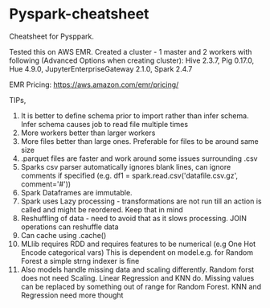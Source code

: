 # Pyspark-cheatsheet

Cheatsheet for Pysppark. 

Tested this on AWS EMR.
Created a cluster - 1 master and 2 workers with following (Advanced Options when creating cluster): Hive 2.3.7, Pig 0.17.0, Hue 4.9.0, JupyterEnterpriseGateway 2.1.0, Spark 2.4.7

EMR Pricing: https://aws.amazon.com/emr/pricing/

TIPs,
1) It is better to define schema prior to import rather than infer schema. Infer schema causes job to read file multiple times
2) More workers better than larger workers
3) More files better than large ones. Preferable for files to be around same size
4) .parquet files are faster and work around some issues surrounding .csv
5) Sparks csv parser automatically ignores blank lines, can ignore comments if specified (e.g. df1 = spark.read.csv('datafile.csv.gz', comment='#'))
6) Spark Dataframes are immutable.
7) Spark uses Lazy processing - transformations are not run till an action is called and might be reordered. Keep that in mind
8) Reshuffling of data - need to avoid that as it slows processing. JOIN operations can reshuffle data
9) Can cache using .cache()
10) MLlib requires RDD and requires features to be numerical (e.g One Hot Encode categorical vars) This is dependent on model.e.g. for Random Forest a simple strng indexer is fine
11) Also models handle missing data and scaling differently. Random forst does not need Scaling. Linear Regression and KNN do. Missing values can be replaced by something out of range for Random Forest. KNN and Regression need more thought
